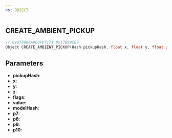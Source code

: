 ```yaml
---
ns: OBJECT
---
```

## CREATE_AMBIENT_PICKUP

```c
// 0x673966A0C0FD7171 0x17B99CE7
Object CREATE_AMBIENT_PICKUP(Hash pickupHash, float x, float y, float z, int flags, int value, Hash modelHash, BOOL p7, BOOL p8, int p9, float p10);
```

## Parameters
* **pickupHash**:
* **x**:
* **y**:
* **z**:
* **flags**:
* **value**:
* **modelHash**:
* **p7**:
* **p8**:
* **p9**:
* **p10**:
